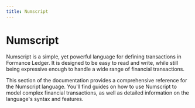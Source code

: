 ```yaml
---
title: Numscript
---
```


# Numscript

Numscript is a simple, yet powerful language for defining transactions in Formance Ledger. It is designed to be easy to read and write, while still being expressive enough to handle a wide range of financial transactions.

This section of the documentation provides a comprehensive reference for the Numscript language. You'll find guides on how to use Numscript to model complex financial transactions, as well as detailed information on the language's syntax and features.